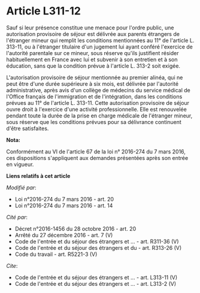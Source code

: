 # Article L311-12

Sauf si leur présence constitue une menace pour l'ordre public, une autorisation provisoire de séjour est délivrée aux
parents étrangers de l'étranger mineur qui remplit les conditions mentionnées au 11° de l'article L. 313-11, ou à l'étranger
titulaire d'un jugement lui ayant conféré l'exercice de l'autorité parentale sur ce mineur, sous réserve qu'ils justifient
résider habituellement en France avec lui et subvenir à son entretien et à son éducation, sans que la condition prévue à
l'article L. 313-2 soit exigée. 

L'autorisation provisoire de séjour mentionnée au premier alinéa, qui ne peut être d'une durée supérieure à six mois, est
délivrée par l'autorité administrative, après avis d'un collège de médecins du service médical de l'Office français de
l'immigration et de l'intégration, dans les conditions prévues au 11° de l'article L. 313-11. Cette autorisation provisoire
de séjour ouvre droit à l'exercice d'une activité professionnelle. Elle est renouvelée pendant toute la durée de la prise en
charge médicale de l'étranger mineur, sous réserve que les conditions prévues pour sa délivrance continuent d'être
satisfaites.

**Nota:**

Conformément au VI de l'article 67 de la loi n° 2016-274 du 7 mars 2016, ces dispositions s'appliquent aux demandes
présentées après son entrée en vigueur.

**Liens relatifs à cet article**

_Modifié par_:

  - Loi n°2016-274 du 7 mars 2016 - art. 20
  - Loi n°2016-274 du 7 mars 2016 - art. 14

_Cité par_:

  - Décret n°2016-1456 du 28 octobre 2016 - art. 20
  - Arrêté du 27 décembre 2016 - art. 7 (V)
  - Code de l'entrée et du séjour des étrangers et ... - art. R311-36 (V)
  - Code de l'entrée et du séjour des étrangers et du  - art. R313-26 (V)
  - Code du travail - art. R5221-3 (V)

_Cite_:

  - Code de l'entrée et du séjour des étrangers et ... - art. L313-11 (V)
  - Code de l'entrée et du séjour des étrangers et ... - art. L313-2 (V)
